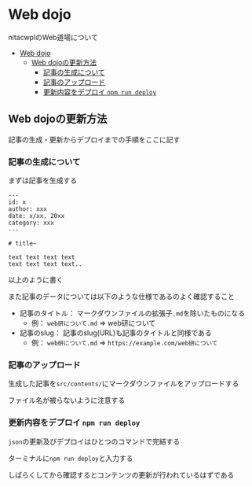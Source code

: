 # Web dojo

nitacwplのWeb道場について

- [Web dojo](#web-dojo)
  - [Web dojoの更新方法](#web-dojoの更新方法)
    - [記事の生成について](#記事の生成について)
    - [記事のアップロード](#記事のアップロード)
    - [更新内容をデプロイ `npm run deploy`](#更新内容をデプロイ-npm-run-deploy)


## Web dojoの更新方法

記事の生成・更新からデプロイまでの手順をここに記す

### 記事の生成について

まずは記事を生成する

```
---
id: x
author: xxx
date: x/xx, 20xx
category: xxx
---

# title~

text text text text 
text text text text..
```

以上のように書く

また記事のデータについては以下のような仕様であるのよく確認すること

- 記事のタイトル： マークダウンファイルの拡張子`.md`を除いたものになる
  - 例： `web研について.md` => web研について
- 記事のslug： 記事のslug(URL)も記事のタイトルと同様である
  - 例： `web研について.md` => `https://example.com/web研について`

### 記事のアップロード

生成した記事を`src/contents/`にマークダウンファイルをアップロードする

ファイル名が被らないように注意する

### 更新内容をデプロイ `npm run deploy`

`json`の更新及びデプロイはひとつのコマンドで完結する

ターミナルに`npm run deploy`と入力する

しばらくしてから確認するとコンテンツの更新が行われているはずである